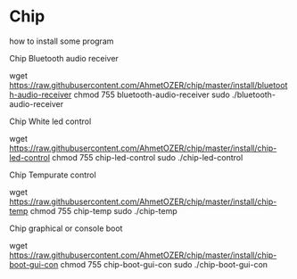 # Chip
how to install some program

Chip Bluetooth audio receiver

wget https://raw.githubusercontent.com/AhmetOZER/chip/master/install/bluetooth-audio-receiver
chmod 755 bluetooth-audio-receiver
sudo ./bluetooth-audio-receiver

Chip White led control

wget https://raw.githubusercontent.com/AhmetOZER/chip/master/install/chip-led-control
chmod 755 chip-led-control
sudo ./chip-led-control

Chip Tempurate control

wget https://raw.githubusercontent.com/AhmetOZER/chip/master/install/chip-temp
chmod 755 chip-temp
sudo ./chip-temp

Chip graphical or console boot 

wget https://raw.githubusercontent.com/AhmetOZER/chip/master/install/chip-boot-gui-con
chmod 755 chip-boot-gui-con
sudo ./chip-boot-gui-con
